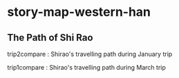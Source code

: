 # story-map-western-han
## The Path of Shi Rao
trip2compare : Shirao's travelling path during January trip

trip1compare : Shirao's travelling path during March trip
